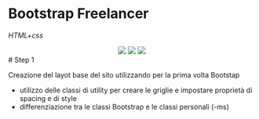 # Bootstrap Freelancer

_HTML+css_

<div align="center">
    <img src="https://github.com/CaldatoLuca/html-css-spotifyweb/raw/main/./thumnail/mobile.jpeg">
    <img src="https://github.com/CaldatoLuca/html-css-spotifyweb/raw/main/./thumnail/tablet.jpeg">
    <img src="https://github.com/CaldatoLuca/html-css-spotifyweb/raw/main/./thumnail/desktop.jpeg">
</div>
# Step 1

Creazione del layot base del sito utilizzando per la prima volta Bootstap

- utilizzo delle classi di utility per creare le griglie e impostare proprietà di spacing e di style
- differenziazione tra le classi Bootstrap e le classi personali (-ms)
